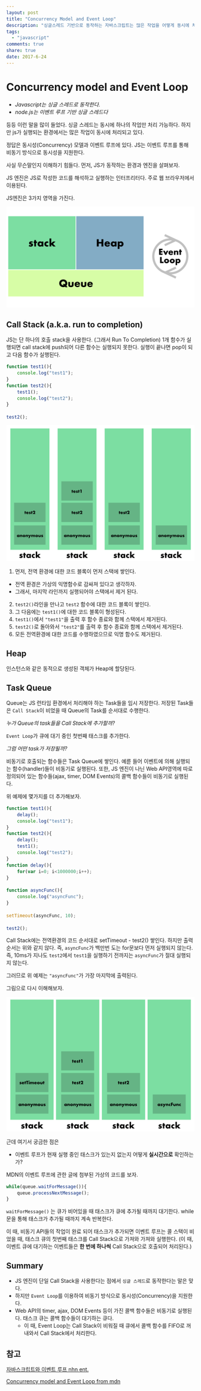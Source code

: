 ```yaml
---
layout: post
title: "Concurrency Model and Event Loop"
description: "싱글스레드 기반으로 동작하는 자바스크립트는 많은 작업을 어떻게 동시에 처리할까?"
tags:
  - "javascript"
comments: true
share: true
date: 2017-6-24
---
```



# Concurrency model and Event Loop

- *Javascript는 싱글 스레드로 동작한다.*
- *node.js는 이벤트 루프 기반 싱글 스레드다*

등등 이런 말을 많이 들었다. 싱글 스레드는 동시에 하나의 작업만 처리 가능하다. 하지만 js가 실행되는 환경에서는 많은 작업이 동시에 처리되고 있다.

정답은 동시성(Concurrency) 모델과 이벤트 루프에 있다.
JS는 이벤트 루프를 통해 비동기 방식으로 동시성을 지원한다.

사실 무슨말인지 이해하기 힘들다. 먼저, JS가 동작하는 환경과 엔진을 살펴보자.

JS 엔진은 JS로 작성한 코드를 해석하고 실행하는 인터프리터다. 주로 웹 브라우저에서 이용된다.

JS엔진은 3가지 영역을 가진다.

![concurrency model 1](/images/concurrency-model/concurrency_model_1.png)

## Call Stack (a.k.a. run to completion)

JS는 단 하나의 호출 stack을 사용한다. (그래서 Run To Completion)
1개 함수가 실행되면 call stack에 push되어 다른 함수는 실행되지 못한다.
실행이 끝나면 pop이 되고 다음 함수가 실행된다.

```javascript
function test1(){
	console.log("test1");
}
function test2(){
	test1();
	console.log("test2");
}

test2();
```

![concurrency model 2](/images/concurrency-model/concurrency_model_2.png)

1. 먼저, 전역 환경에 대한 코드 블록이 먼저 스택에 쌓인다.
- 전역 환경은 가상의 익명함수로 감싸져 있다고 생각하자.
- 그래서, 마지막 라인까지 실행되어야 스택에서 제거 된다.
2. `test2()`라인을 만나고 `test2` 함수에 대한 코드 블록이 쌓인다.
3. 그 다음에는 `test1()`에 대한 코드 블록이 형성된다.
4. `test1()`에서 `"test1"`을 출력 후 함수 종료와 함께 스택에서 제거된다.
5. `test2()`로 돌아와서 `"test2"`를 출력 후 함수 종료와 함께 스택에서 제거된다.
6. 모든 전역환경에 대한 코드를 수행하였으므로 익명 함수도 제거된다.


## Heap

인스턴스와 같은 동적으로 생성된 객체가 Heap에 할당된다.

## Task Queue

Queue는 JS 런타임 환경에서 처리해야 하는 Task들을 임시 저장한다.
저장된 Task들은 `Call Stack`이 비었을 때 Queue의 Task를 순서대로 수행한다.

*누가 Queue의 task들을 Call Stack에 추가할까?*

`Event Loop`가 큐에 대기 중인 첫번째 태스크를 추가한다.

*그럼 어떤 task가 저장될까?*

비동기로 호출되는 함수들은 Task Queue에 쌓인다. 예륻 들어 이벤트에 의해 실행되는 함수(handler)들이 비동기로 실행된다. 또한, JS 엔진이 나닌 Web API영역에 따로 정의되어 있는 함수들(ajax, timer, DOM Events)의 콜백 함수들이 비동기로 실행된다.


위 예제에 몇가지를 더 추가해보자.

```javascript
function test1(){
	delay();
	console.log("test1");
}
function test2(){
	delay();
	test1();
	console.log("test2");
}
function delay(){
	for(var i=0; i<1000000;i++);
}

function asyncFunc(){
	console.log("asyncFunc");
}

setTimeout(asyncFunc, 10);

test2();
```

Call Stack에는 전역환경의 코드 순서대로 setTimeout - test2() 쌓인다.
하지만 출력 순서는 위와 같지 않다. 즉, `asyncFunc`가 백만번 도는 for문보다 먼저 실행되지 않는다. 즉, 10ms가 지나도 `test2`에서 `test1`을 실행하기 전까지는 `asyncFunc`가 절대 실행되지 않는다.

그러므로 위 예제는 `"asyncFunc"`가 가장 마지막에 출력된다.

그림으로 다시 이해해보자.

![concurrency model 4](/images/concurrency-model/concurrency_model_4.png)

근데 여기서 궁금한 점은

- 이벤트 루프가 현재 실행 중인 태스크가 있는지 없는지 어떻게 **실시간으로** 확인하는가?

MDN의 이벤트 루프에 관한 글에 첨부된 가상의 코드를 보자.

```javascript
while(queue.waitForMessage()){
	queue.processNextMessage();
}
```

`waitForMessage()` 는 큐가 비어있을 때 태스크가 큐에 추가될 때까지 대기한다.
while문을 통해 태스크가 추가될 때까지 계속 반복한다.

이 때, 비동기 API들의 작업이 완료 되어 태스크가 추가되면
이벤트 루프는 콜 스택이 비었을 때, 태스크 큐의 첫번째 태스크를 Call Stack으로 가져와 가져와 실행한다. (이 때, 이벤트 큐에 대기하는 이벤트들은 **한 번에 하나씩** Call Stack으로 호출되어 처리된다.)


## Summary

- JS 엔진이 단일 Call Stack을 사용한다는 점에서 `싱글 스레드`로 동작한다는 말은 맞다.
- 하지만 `Event Loop`를 이용하여 비동기 방식으로 동시성(Concurrency)을 지원한다.
- Web API의 timer, ajax, DOM Events 등이 가진 콜백 함수들은 비동기로 실행된다. 태스크 큐는 콜백 함수들이 대기하는 큐다.
	- 이 때, Event Loop는 Call Stack이 비워질 때 큐에서 콜백 함수를 FIFO로 꺼내와서 Call Stack에서 처리한다.


## 참고

[자바스크립트와 이벤트 루프 nhn ent.](http://meetup.toast.com/posts/89)

[Concurrency model and Event Loop from mdn](https://developer.mozilla.org/ko/docs/Web/JavaScript/Memory_Management)

